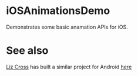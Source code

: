 # iOSAnimationsDemo

Demonstrates some basic anamation APIs for iOS.

# See also

[Liz Cross](https://github.com/lizcross) has built a similar project for Android [here](https://github.com/lizcross/animationsDemo)

